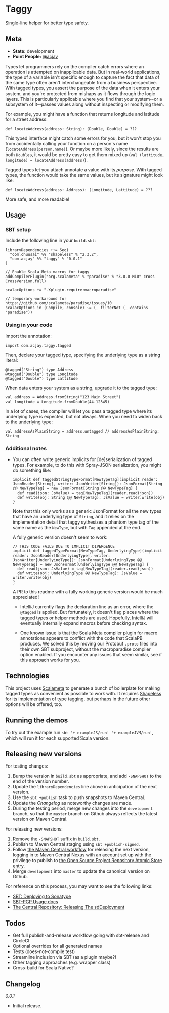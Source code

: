 # Taggy

Single-line helper for better type safety.

## Meta

* __State:__ development
* __Point People:__ [@acjay](https://github.com/acjay)

Types let programmers rely on the compiler catch errors where an operation is attempted on inapplicable data. But in real-world applications, the type of a variable isn't specific enough to capture the fact that data of the same type often aren't interchangeable from a business perspective. With tagged types, you assert the purpose of the data when it enters your system, and you're protected from mishaps as it flows through the logic layers. This is particularly applicable where you find that your system--or a subsystem of it--passes values along without inspecting or modifying them. 

For example, you might have a function that returns longitude and latitude for a street address:

```
def locateAddress(address: String): (Double, Double) = ???
```

This typed interface might catch some errors for you, but it won't stop you from accidentally calling your function on a person's name (`locateAddress(person.name)`). Or maybe more likely, since the results are both `Double`s, it would be pretty easy to get them mixed up (`val (lattitude, longitude) = locateAddress(address)`).

Tagged types let you attach annotate a value with its _purpose_. With tagged types, the function would take the same values, but its signature might look like:

```
def locateAddress(address: Address): (Longitude, Lattitude) = ???
```

More safe, and more readable!

## Usage

### SBT setup

Include the following line in your `build.sbt`:

```
libraryDependencies ++= Seq(
  "com.chuusai" %% "shapeless" % "2.3.2",
  "com.acjay" %% "taggy" % "0.0.1"
)

// Enable Scala Meta macros for taggy
addCompilerPlugin("org.scalameta" % "paradise" % "3.0.0-M10" cross CrossVersion.full)

scalacOptions += "-Xplugin-require:macroparadise"

// temporary workaround for https://github.com/scalameta/paradise/issues/10
scalacOptions in (Compile, console) ~= (_ filterNot (_ contains "paradise"))
```

### Using in your code

Import the annotation:

```
import com.acjay.taggy.tagged
```

Then, declare your tagged type, specifying the underlying type as a string literal:

```
@tagged("String") type Address
@tagged("Double") type Longitude
@tagged("Double") type Lattitude
```

When data enters your system as a string, upgrade it to the tagged type:

```
val address = Address.fromString("123 Main Street")
val longitude = Longitude.fromDouble(44.12345)
``` 

In a lot of cases, the compiler will let you pass a tagged type where its underlying type is expected, but not always. When you need to widen back to the underlying type:

```
val addressAsPlainString = address.untagged // addressAsPlainString: String
```

### Additional notes

- You can often write generic implicits for [de]serialization of tagged types. For example, to do this with Spray-JSON serialization, you might do something like:

  ```
  implicit def taggedStringTypeFormat[NewTypeTag](implicit reader: JsonReader[String], writer: JsonWriter[String]): JsonFormat[String @@ NewTypeTag] = new JsonFormat[String @@ NewTypeTag] {
    def read(json: JsValue) = tag[NewTypeTag](reader.read(json))
    def write(obj: String @@ NewTypeTag): JsValue = writer.write(obj)
  }
  ```

  Note that this only works as a generic JsonFormat for all the new types that have an underlying type of `String`, and it relies on the implementation detail that taggy sythesizes a phantom type tag of the same name as the `NewType`, but with `Tag` appended at the end.

  A fully generic version doesn't seem to work:

  ```
  // THIS CODE FAILS DUE TO IMPLICIT DIVERGENCE
  implicit def taggedTypeFormat[NewTypeTag, UnderlyingType](implicit reader: JsonReader[UnderlyingType], writer: JsonWriter[UnderlyingType]): JsonFormat[UnderlyingType @@ NewTypeTag] = new JsonFormat[UnderlyingType @@ NewTypeTag] {
    def read(json: JsValue) = tag[NewTypeTag](reader.read(json))
    def write(obj: UnderlyingType @@ NewTypeTag): JsValue = writer.write(obj)
  }
  ```

  A PR to this readme with a fully working generic version would be much appreciated!

  - IntelliJ currently flags the declaration line as an error, where the `@tagged` is applied. But fortunately, it doesn't flag places where the tagged types or helper methods are used. Hopefully, IntelliJ will eventually internally expand macros before checking syntax.

  - One known issue is that the Scala Meta compiler plugin for macro annotations appears to conflict with the code that ScalaPB produces. We solved this by moving our Protobuf `.proto` files into their own SBT subproject, without the macroparadise compiler option enabled. If you encounter any issues that seem similar, see if this approach works for you.

## Technologies

This project uses [Scalameta](http://scalameta.org/) to generate a bunch of boilerplate for making tagged types as convenient as possible to work with. It requires [Shapeless](https://github.com/milessabin/shapeless/) for its implementation of type tagging, but perhaps in the future other options will be offered, too.

## Running the demos

To try out the example run `sbt '+ exampleJS/run' '+ exampleJVM/run'`, which will run it for each supported Scala version.

## Releasing new versions
   
For testing changes:

1. Bump the version in `build.sbt` as appropriate, and add `-SNAPSHOT` to the end of the version number.
2. Update the `libraryDependencies` line above in anticipation of the next version.
3. Use the `sbt +publish` task to push snapshots to Maven Central.
4. Update the *Changelog* as noteworthy changes are made.
5. During the testing period, merge new changes into the `development` branch, so that the `master` branch on Github always reflects the latest version on Maven Central. 

For releasing new versions:
 
1. Remove the `-SNAPSHOT` suffix in `build.sbt`.
2. Publish to Maven Central staging using `sbt +publish-signed`.
3. Follow [the Maven Central workflow](http://central.sonatype.org/pages/releasing-the-deployment.html) for releasing the next version, logging in to Maven Central Nexus with an account set up with the privilege to publish to [the Open Source Project Repository Atomic Store entry](https://issues.sonatype.org/browse/OSSRH-20964). 
4. Merge `development` into `master` to update the canonical version on Github.
  
For reference on this process, you may want to see the following links:
 
- [SBT: Deploying to Sonatype](http://www.scala-sbt.org/0.13/docs/Using-Sonatype.html)
- [SBT-PGP Usage docs](http://www.scala-sbt.org/sbt-pgp/usage.html)
- [The Central Repository: Releasing The sdDeployment](http://central.sonatype.org/pages/releasing-the-deployment.html)
  
## Todos

- Get full publish-and-release workflow going with sbt-release and CircleCI
- Optional overrides for all generated names
- Tests (does-not-compile test)
- Streamline inclusion via SBT (as a plugin maybe?)
- Other tagging approaches (e.g. wrapper class)
- Cross-build for Scala Native?
  
## Changelog

*0.0.1*
- Initial release.
